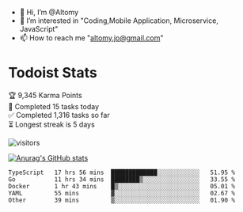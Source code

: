 - 👋 Hi, I’m @Altomy
- 👀 I’m interested in "Coding,Mobile Application, Microservice, JavaScript"
- 📫 How to reach me "altomy.jo@gmail.com"

# Todoist Stats

<!-- TODO-IST:START -->
🏆  9,345 Karma Points           
🌸  Completed 15 tasks today           
✅  Completed 1,316 tasks so far           
⏳  Longest streak is 5 days
<!-- TODO-IST:END -->



![visitors](https://visitor-badge.glitch.me/badge?page_id=Altomy&left_color=green&right_color=red)

[![Anurag's GitHub stats](https://github-readme-stats.vercel.app/api?username=Altomy&count_private=true)](https://github.com/anuraghazra/github-readme-stats)



<!--START_SECTION:waka-->

```text
TypeScript   17 hrs 56 mins  █████████████░░░░░░░░░░░░   51.95 %
Go           11 hrs 34 mins  ████████▒░░░░░░░░░░░░░░░░   33.55 %
Docker       1 hr 43 mins    █▒░░░░░░░░░░░░░░░░░░░░░░░   05.01 %
YAML         55 mins         ▓░░░░░░░░░░░░░░░░░░░░░░░░   02.67 %
Other        39 mins         ▒░░░░░░░░░░░░░░░░░░░░░░░░   01.90 %
```

<!--END_SECTION:waka-->
